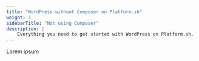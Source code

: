 ```yaml
---
title: "WordPress without Composer on Platform.sh"
weight: 3
sidebarTitle: "Not using Composer"
description: |
    Everything you need to get started with WordPress on Platform.sh. 
---
```


Lorem ipsum
